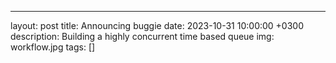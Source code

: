 ---
layout: post
title: Announcing buggie
date: 2023-10-31 10:00:00 +0300
description: Building a highly concurrent time based queue
img: workflow.jpg
tags: []
